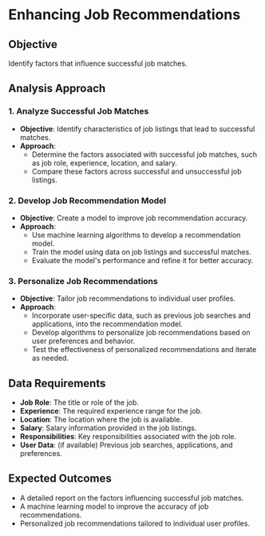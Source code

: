 # Enhancing Job Recommendations

## Objective
Identify factors that influence successful job matches.

## Analysis Approach

### 1. Analyze Successful Job Matches
- **Objective**: Identify characteristics of job listings that lead to successful matches.
- **Approach**:
  - Determine the factors associated with successful job matches, such as job role, experience, location, and salary.
  - Compare these factors across successful and unsuccessful job listings.

### 2. Develop Job Recommendation Model
- **Objective**: Create a model to improve job recommendation accuracy.
- **Approach**:
  - Use machine learning algorithms to develop a recommendation model.
  - Train the model using data on job listings and successful matches.
  - Evaluate the model's performance and refine it for better accuracy.

### 3. Personalize Job Recommendations
- **Objective**: Tailor job recommendations to individual user profiles.
- **Approach**:
  - Incorporate user-specific data, such as previous job searches and applications, into the recommendation model.
  - Develop algorithms to personalize job recommendations based on user preferences and behavior.
  - Test the effectiveness of personalized recommendations and iterate as needed.

## Data Requirements
- **Job Role**: The title or role of the job.
- **Experience**: The required experience range for the job.
- **Location**: The location where the job is available.
- **Salary**: Salary information provided in the job listings.
- **Responsibilities**: Key responsibilities associated with the job role.
- **User Data**: (if available) Previous job searches, applications, and preferences.

## Expected Outcomes
- A detailed report on the factors influencing successful job matches.
- A machine learning model to improve the accuracy of job recommendations.
- Personalized job recommendations tailored to individual user profiles.
